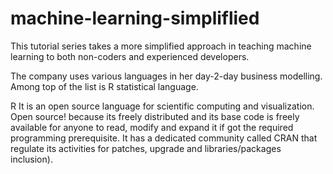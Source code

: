 # machine-learning-simpliflied
This tutorial series takes a more simplified approach in teaching machine learning to both non-coders and experienced developers.

The company uses various languages in her day-2-day business modelling. Among top of the list is R statistical language. 

R It is an open source language for scientific computing and visualization. Open source! because its freely distributed and its base code is freely available for anyone to read, modify and expand it if got the required programming prerequisite. It has a dedicated community called CRAN that regulate its activities for patches, upgrade and libraries/packages inclusion). 



